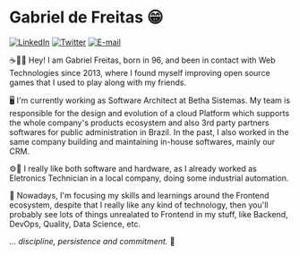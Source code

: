 # Gabriel de Freitas 😁

[![LinkedIn](https://img.shields.io/static/v1?label=LinkedIn&message=%20&logo=LinkedIn)](https://www.linkedin.com/in/gdfreitas)
[![Twitter](https://img.shields.io/static/v1?label=Twitter&message=%20&logo=Twitter)](https://twitter.com/gabrieldfreitas)
[![E-mail](https://img.shields.io/static/v1?label=gdfreitasdev@gmail.com&message=%20&logo=gmail)](mailto:gdfreitasdev@gmail.com)

☕🚴‍♂️ Hey! I am Gabriel Freitas, born in 96, and been in contact with Web Technologies since 2013, where I found myself improving open source games that I used to play along with my friends.

🖥️ I'm currently working as Software Architect at Betha Sistemas. My team is responsible for the design and evolution of a cloud Platform which supports the whole company's products ecosystem and also 3rd party partners softwares for public administration in Brazil. In the past, I also worked in the same company building and maintaining in-house softwares, mainly our CRM.

⚙️📱 I really like both software and hardware, as I already worked as Eletronics Technician in a local company, doing some industrial automation.

🎯 Nowadays, I'm focusing my skills and learnings around the Frontend ecosystem, despite that I really like any kind of technology, then you'll probably see lots of things unrealated to Frontend in my stuff, like Backend, DevOps, Quality, Data Science, etc.

  *... discipline, persistence and commitment.* 🚀
